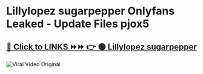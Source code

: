 
 # Lillylopez sugarpepper Onlyfans Leaked - Update Files pjox5

## <h2><a href="https://clipsfans.com/Lillylopez_sugarpepper&ref=git">🔗 Click to LINKS ⏩⏩ 👉 🟢 Lillylopez sugarpepper </a></h2>

<a href="https://clipsfans.com/Lillylopez_sugarpepper&ref=git" rel="nofollow" data-target="animated-image.originalLink"><img src="https://i.ibb.co.com/xMMVF88/686577567.gif" alt="Viral Video Original" style="max-width: 100%; display: inline-block;" data-target="animated-image.originalImage"></a>

